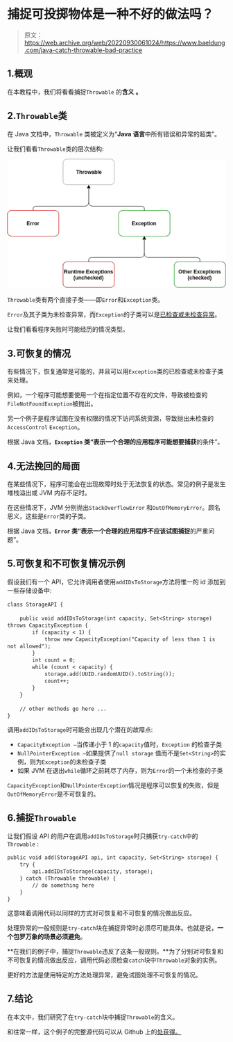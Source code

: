 # 捕捉可投掷物体是一种不好的做法吗？

> 原文：<https://web.archive.org/web/20220930061024/https://www.baeldung.com/java-catch-throwable-bad-practice>

## 1.概观

在本教程中，我们将看看捕捉`Throwable` 的**含义** **。**

## 2.`Throwable`类

在 Java 文档中，`Throwable` 类被定义为“**Java 语言**中所有错误和异常的超类”。

让我们看看`Throwable`类的层次结构:

[![](img/6f1adaf3c28e29a860313736ad7dfab9.png)](/web/20220720104416/https://www.baeldung.com/wp-content/uploads/2019/11/Throwable-3.png)

`Throwable`类有两个直接子类——即`Error`和`Exception`类。

`Error`及其子类为未检查异常，而`Exception`的子类可以是[已检查或未检查异常](/web/20220720104416/https://www.baeldung.com/java-exceptions)。

让我们看看程序失败时可能经历的情况类型。

## 3.可恢复的情况

有些情况下，恢复通常是可能的，并且可以用`Exception`类的已检查或未检查子类来处理。

例如，一个程序可能想要使用一个在指定位置不存在的文件，导致被检查的`FileNotFoundException`被抛出。

另一个例子是程序试图在没有权限的情况下访问系统资源，导致抛出未检查的`AccessControl` `Exception`。

根据 Java 文档，**`Exception` 类“表示一个合理的应用程序可能想要捕获**的条件”。

## 4.无法挽回的局面

在某些情况下，程序可能会在出现故障时处于无法恢复的状态。常见的例子是发生堆栈溢出或 JVM 内存不足时。

在这些情况下，JVM 分别抛出`StackOverflowError` 和`OutOfMemoryError`。顾名思义，这些是`Error`类的子类。

根据 Java 文档，**`Error` 类“表示一个合理的应用程序不应该试图捕捉**的严重问题”。

## 5.可恢复和不可恢复情况示例

假设我们有一个 API，它允许调用者使用`addIDsToStorage`方法将惟一的 id 添加到一些存储设备中:

```
class StorageAPI {

    public void addIDsToStorage(int capacity, Set<String> storage) throws CapacityException {
        if (capacity < 1) {
            throw new CapacityException("Capacity of less than 1 is not allowed");
        }
        int count = 0;
        while (count < capacity) {
            storage.add(UUID.randomUUID().toString());
            count++;
        }
    }

    // other methods go here ...
}
```

调用`addIDsToStorage`时可能会出现几个潜在的故障点:

*   `CapacityException –`当传递小于 1 的`capacity`值时，`Exception` 的检查子类
*   `NullPointerException –`如果提供了`null storage` 值而不是`Set<String>`的实例，则为`Exception`的未检查子类
*   如果 JVM 在退出`while`循环之前耗尽了内存，则为`Error`的一个未检查的子类

`CapacityException`和`NullPointerException`情况是程序可以恢复的失败，但是`OutOfMemoryError`是不可恢复的。

## 6.捕捉`Throwable`

让我们假设 API 的用户在调用`addIDsToStorage`时只捕获`try-catch`中的`Throwable` :

```
public void add(StorageAPI api, int capacity, Set<String> storage) {
    try {
        api.addIDsToStorage(capacity, storage);
    } catch (Throwable throwable) {
        // do something here
    }
}
```

这意味着调用代码以同样的方式对可恢复和不可恢复的情况做出反应。

处理异常的一般规则是`try-catch`块在捕捉异常时必须尽可能具体。也就是说，**一个包罗万象的场景必须避免**。

**在我们的例子中，捕捉`Throwable`违反了这条一般规则。**为了分别对可恢复和不可恢复的情况做出反应，调用代码必须检查`catch`块中`Throwable`对象的实例。

更好的方法是使用特定的方法处理异常，避免试图处理不可恢复的情况。

## 7.结论

在本文中，我们研究了在`try-catch`块中捕捉`Throwable`的含义。

和往常一样，这个例子的完整源代码可以从 Github 上的[处获得。](https://web.archive.org/web/20220720104416/https://github.com/eugenp/tutorials/tree/master/core-java-modules/core-java-exceptions-2)